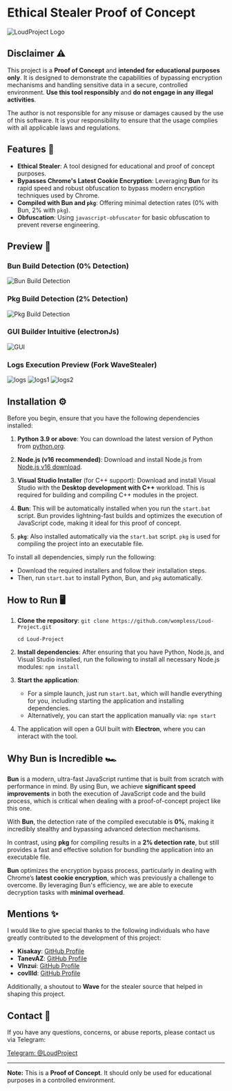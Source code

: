 # Ethical Stealer Proof of Concept

![LoudProject Logo](https://raw.githubusercontent.com/wompless/tarantula-operator/refs/heads/main/LoudProject.png)

## Disclaimer ⚠️

This project is a **Proof of Concept** and **intended for educational purposes only**. It is designed to demonstrate the capabilities of bypassing encryption mechanisms and handling sensitive data in a secure, controlled environment. **Use this tool responsibly** and **do not engage in any illegal activities**.

The author is not responsible for any misuse or damages caused by the use of this software. It is your responsibility to ensure that the usage complies with all applicable laws and regulations.

## Features 🚀

- **Ethical Stealer**: A tool designed for educational and proof of concept purposes.
- **Bypasses Chrome's Latest Cookie Encryption**: Leveraging **Bun** for its rapid speed and robust obfuscation to bypass modern encryption techniques used by Chrome.
- **Compiled with Bun and `pkg`**: Offering minimal detection rates (0% with Bun, 2% with `pkg`).
- **Obfuscation**: Using `javascript-obfuscator` for basic obfuscation to prevent reverse engineering.

## Preview 👀

### Bun Build Detection (0% Detection)

![Bun Build Detection](https://raw.githubusercontent.com/wompless/tarantula-operator/refs/heads/main/BunBuildDetection%20.png)

### Pkg Build Detection (2% Detection)

![Pkg Build Detection](https://raw.githubusercontent.com/wompless/tarantula-operator/refs/heads/main/PkgBuildDetection.png)

### GUI Builder Intuitive (electronJs)

![GUI](https://raw.githubusercontent.com/wompless/tarantula-operator/refs/heads/main/electronGui.png)

### Logs Execution Preview (Fork WaveStealer)

![logs](https://raw.githubusercontent.com/wompless/tarantula-operator/refs/heads/main/logs-revie%20(1).png)
![logs1](https://raw.githubusercontent.com/wompless/tarantula-operator/refs/heads/main/logs-revie%20(3).png)
![logs2](https://raw.githubusercontent.com/wompless/tarantula-operator/refs/heads/main/logs-revie%20(2).png)


## Installation ⚙️

Before you begin, ensure that you have the following dependencies installed:

1. **Python 3.9 or above**: You can download the latest version of Python from [python.org](https://www.python.org/downloads/).

2. **Node.js (v16 recommended)**: Download and install Node.js from [Node.js v16 download](https://nodejs.org/dist/v16.20.2/node-v16.20.2-x64.msi).

3. **Visual Studio Installer** (for C++ support): Download and install Visual Studio with the **Desktop development with C++** workload. This is required for building and compiling C++ modules in the project.

4. **Bun**: This will be automatically installed when you run the `start.bat` script. Bun provides lightning-fast builds and optimizes the execution of JavaScript code, making it ideal for this proof of concept.

5. **`pkg`**: Also installed automatically via the `start.bat` script. `pkg` is used for compiling the project into an executable file.

To install all dependencies, simply run the following:

- Download the required installers and follow their installation steps.
- Then, run `start.bat` to install Python, Bun, and `pkg` automatically.

## How to Run 🖥️

1. **Clone the repository**:
   `git clone https://github.com/wompless/Loud-Project.git`

   `cd Loud-Project`

2. **Install dependencies**:
   After ensuring that you have Python, Node.js, and Visual Studio installed, run the following to install all necessary Node.js modules:
   `npm install`

3. **Start the application**:
   - For a simple launch, just run `start.bat`, which will handle everything for you, including starting the application and installing dependencies.
   - Alternatively, you can start the application manually via:
     `npm start`

4. The application will open a GUI built with **Electron**, where you can interact with the tool.

## Why Bun is Incredible 🏎️

**Bun** is a modern, ultra-fast JavaScript runtime that is built from scratch with performance in mind. By using Bun, we achieve **significant speed improvements** in both the execution of JavaScript code and the build process, which is critical when dealing with a proof-of-concept project like this one.

With **Bun**, the detection rate of the compiled executable is **0%**, making it incredibly stealthy and bypassing advanced detection mechanisms. 

In contrast, using **pkg** for compiling results in a **2% detection rate**, but still provides a fast and effective solution for bundling the application into an executable file.

**Bun** optimizes the encryption bypass process, particularly in dealing with Chrome’s **latest cookie encryption**, which was previously a challenge to overcome. By leveraging Bun's efficiency, we are able to execute decryption tasks with **minimal overhead**.

## Mentions ✨
 
I would like to give special thanks to the following individuals who have greatly contributed to the development of this project:
 
 - **Kisakay**: [GitHub Profile](https://github.com/Kisakay)
 - **TanevAZ**: [GitHub Profile](https://github.com/TanevAZ)
 - **VInzui**: [GitHub Profile](https://github.com/Vinzui)
 - **covllld**: [GitHub Profile](https://github.com/covllld)
 
Additionally, a shoutout to **Wave** for the stealer source that helped in shaping this project.
 
## Contact 📱

If you have any questions, concerns, or abuse reports, please contact us via Telegram:

[Telegram: @LoudProject](https://t.me/LoudProject)

---

**Note:** This is a **Proof of Concept**. It should only be used for educational purposes in a controlled environment.
